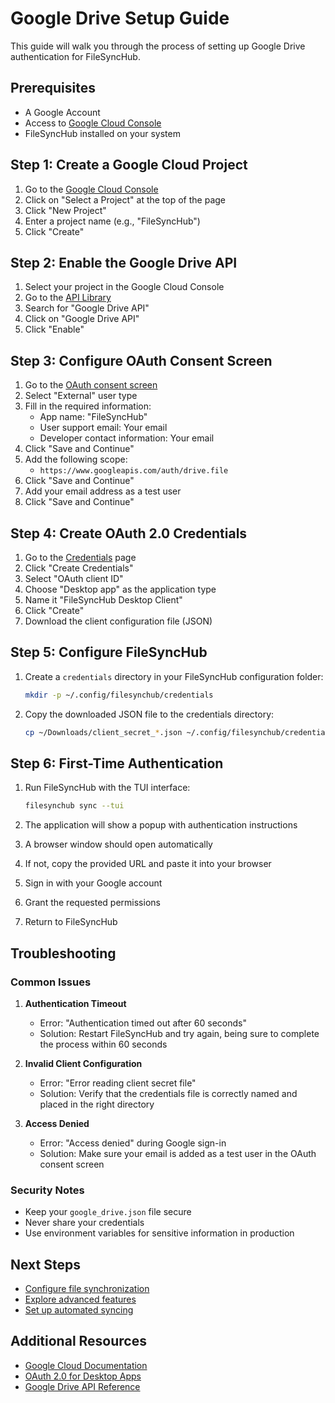 # Google Drive Setup Guide

This guide will walk you through the process of setting up Google Drive authentication for FileSyncHub.

## Prerequisites

- A Google Account
- Access to [Google Cloud Console](https://console.cloud.google.com)
- FileSyncHub installed on your system

## Step 1: Create a Google Cloud Project

1. Go to the [Google Cloud Console](https://console.cloud.google.com)
2. Click on "Select a Project" at the top of the page
3. Click "New Project"
4. Enter a project name (e.g., "FileSyncHub")
5. Click "Create"

## Step 2: Enable the Google Drive API

1. Select your project in the Google Cloud Console
2. Go to the [API Library](https://console.cloud.google.com/apis/library)
3. Search for "Google Drive API"
4. Click on "Google Drive API"
5. Click "Enable"

## Step 3: Configure OAuth Consent Screen

1. Go to the [OAuth consent screen](https://console.cloud.google.com/apis/credentials/consent)
2. Select "External" user type
3. Fill in the required information:
   - App name: "FileSyncHub"
   - User support email: Your email
   - Developer contact information: Your email
4. Click "Save and Continue"
5. Add the following scope:
   - `https://www.googleapis.com/auth/drive.file`
6. Click "Save and Continue"
7. Add your email address as a test user
8. Click "Save and Continue"

## Step 4: Create OAuth 2.0 Credentials

1. Go to the [Credentials](https://console.cloud.google.com/apis/credentials) page
2. Click "Create Credentials"
3. Select "OAuth client ID"
4. Choose "Desktop app" as the application type
5. Name it "FileSyncHub Desktop Client"
6. Click "Create"
7. Download the client configuration file (JSON)

## Step 5: Configure FileSyncHub

1. Create a `credentials` directory in your FileSyncHub configuration folder:
   ```bash
   mkdir -p ~/.config/filesynchub/credentials
   ```

2. Copy the downloaded JSON file to the credentials directory:
   ```bash
   cp ~/Downloads/client_secret_*.json ~/.config/filesynchub/credentials/google_drive.json
   ```

## Step 6: First-Time Authentication

1. Run FileSyncHub with the TUI interface:
   ```bash
   filesynchub sync --tui
   ```

2. The application will show a popup with authentication instructions
3. A browser window should open automatically
4. If not, copy the provided URL and paste it into your browser
5. Sign in with your Google account
6. Grant the requested permissions
7. Return to FileSyncHub

## Troubleshooting

### Common Issues

1. **Authentication Timeout**
   - Error: "Authentication timed out after 60 seconds"
   - Solution: Restart FileSyncHub and try again, being sure to complete the process within 60 seconds

2. **Invalid Client Configuration**
   - Error: "Error reading client secret file"
   - Solution: Verify that the credentials file is correctly named and placed in the right directory

3. **Access Denied**
   - Error: "Access denied" during Google sign-in
   - Solution: Make sure your email is added as a test user in the OAuth consent screen

### Security Notes

- Keep your `google_drive.json` file secure
- Never share your credentials
- Use environment variables for sensitive information in production

## Next Steps

- [Configure file synchronization](sync-configuration.md)
- [Explore advanced features](advanced-features.md)
- [Set up automated syncing](automated-sync.md)

## Additional Resources

- [Google Cloud Documentation](https://cloud.google.com/docs)
- [OAuth 2.0 for Desktop Apps](https://developers.google.com/identity/protocols/oauth2/native-app)
- [Google Drive API Reference](https://developers.google.com/drive/api/v3/reference) 